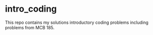 # intro_coding
This repo contains my solutions introductory coding problems including problems from MCB 185.
